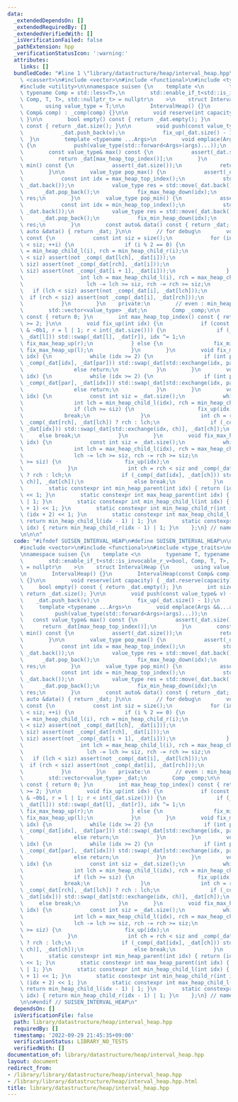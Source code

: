 ```yaml
---
data:
  _extendedDependsOn: []
  _extendedRequiredBy: []
  _extendedVerifiedWith: []
  _isVerificationFailed: false
  _pathExtension: hpp
  _verificationStatusIcon: ':warning:'
  attributes:
    links: []
  bundledCode: "#line 1 \"library/datastructure/heap/interval_heap.hpp\"\n\n\n\n#include\
    \ <cassert>\n#include <vector>\n#include <functional>\n#include <type_traits>\n\
    #include <utility>\n\nnamespace suisen {\n    template <\n        typename T,\
    \ typename Comp = std::less<T>,\n        std::enable_if_t<std::is_invocable_r_v<bool,\
    \ Comp, T, T>, std::nullptr_t> = nullptr\n    >\n    struct IntervalHeap {\n \
    \       using value_type = T;\n\n        IntervalHeap() {}\n        IntervalHeap(const\
    \ Comp& comp) : _comp(comp) {}\n\n        void reserve(int capacity) { _dat.reserve(capacity);\
    \ }\n\n        bool empty() const { return _dat.empty(); }\n        int size()\
    \ const { return _dat.size(); }\n\n        void push(const value_type& v) {\n\
    \            _dat.push_back(v);\n            fix_up(_dat.size() - 1);\n      \
    \  }\n        template <typename ...Args>\n        void emplace(Args &&...args)\
    \ {\n            push(value_type(std::forward<Args>(args)...));\n        }\n\n\
    \        const value_type& max() const {\n            assert(_dat.size());\n \
    \           return _dat[max_heap_top_index()];\n        }\n        const value_type&\
    \ min() const {\n            assert(_dat.size());\n            return _dat[min_heap_top_index()];\n\
    \        }\n\n        value_type pop_max() {\n            assert(_dat.size());\n\
    \            const int idx = max_heap_top_index();\n            std::swap(_dat[idx],\
    \ _dat.back());\n            value_type res = std::move(_dat.back());\n      \
    \      _dat.pop_back();\n            fix_max_heap_down(idx);\n            return\
    \ res;\n        }\n        value_type pop_min() {\n            assert(_dat.size());\n\
    \            const int idx = min_heap_top_index();\n            std::swap(_dat[idx],\
    \ _dat.back());\n            value_type res = std::move(_dat.back());\n      \
    \      _dat.pop_back();\n            fix_min_heap_down(idx);\n            return\
    \ res;\n        }\n        const auto& data() const { return _dat; }\n       \
    \ auto &data() { return _dat; }\n\n        // for debug\n        void check_heap_property()\
    \ const {\n            const int siz = size();\n            for (int i = 0; i\
    \ < siz; ++i) {\n                if (i % 2 == 0) {\n                    int lch\
    \ = min_heap_child_l(i), rch = min_heap_child_r(i);\n                    if (lch\
    \ < siz) assert(not _comp(_dat[lch], _dat[i]));\n                    if (rch <\
    \ siz) assert(not _comp(_dat[rch], _dat[i]));\n                    if (i + 1 <\
    \ siz) assert(not _comp(_dat[i + 1], _dat[i]));\n                } else {\n  \
    \                  int lch = max_heap_child_l(i), rch = max_heap_child_r(i);\n\
    \                    lch -= lch >= siz, rch -= rch >= siz;\n                 \
    \   if (lch < siz) assert(not _comp(_dat[i], _dat[lch]));\n                  \
    \  if (rch < siz) assert(not _comp(_dat[i], _dat[rch]));\n                }\n\
    \            }\n        }\n    private:\n        // even : min_heap, odd : max_heap\n\
    \        std::vector<value_type> _dat;\n        Comp _comp;\n\n        int min_heap_top_index()\
    \ const { return 0; }\n        int max_heap_top_index() const { return _dat.size()\
    \ >= 2; }\n\n        void fix_up(int idx) {\n            if (const int l = idx\
    \ & ~0b1, r = l | 1; r < int(_dat.size())) {\n                if (_comp(_dat[r],\
    \ _dat[l])) std::swap(_dat[l], _dat[r]), idx ^= 1;\n                fix_min_heap_up(l),\
    \ fix_max_heap_up(r);\n            } else {\n                fix_min_heap_up(l),\
    \ fix_max_heap_up(l);\n            }\n        }\n        void fix_min_heap_up(int\
    \ idx) {\n            while (idx >= 2) {\n                if (int par = min_heap_parent(idx);\
    \ _comp(_dat[idx], _dat[par])) std::swap(_dat[std::exchange(idx, par)], _dat[par]);\n\
    \                else return;\n            }\n        }\n        void fix_max_heap_up(int\
    \ idx) {\n            while (idx >= 2) {\n                if (int par = max_heap_parent(idx);\
    \ _comp(_dat[par], _dat[idx])) std::swap(_dat[std::exchange(idx, par)], _dat[par]);\n\
    \                else return;\n            }\n        }\n        void fix_min_heap_down(int\
    \ idx) {\n            const int siz = _dat.size();\n            while (true) {\n\
    \                int lch = min_heap_child_l(idx), rch = min_heap_child_r(idx);\n\
    \                if (lch >= siz) {\n                    fix_up(idx);\n       \
    \             break;\n                }\n                int ch = rch < siz and\
    \ _comp(_dat[rch], _dat[lch]) ? rch : lch;\n                if (_comp(_dat[ch],\
    \ _dat[idx])) std::swap(_dat[std::exchange(idx, ch)], _dat[ch]);\n           \
    \     else break;\n            }\n        }\n        void fix_max_heap_down(int\
    \ idx) {\n            const int siz = _dat.size();\n            while (true) {\n\
    \                int lch = max_heap_child_l(idx), rch = max_heap_child_r(idx);\n\
    \                lch -= lch >= siz, rch -= rch >= siz;\n                if (lch\
    \ >= siz) {\n                    fix_up(idx);\n                    break;\n  \
    \              }\n                int ch = rch < siz and _comp(_dat[lch], _dat[rch])\
    \ ? rch : lch;\n                if (_comp(_dat[idx], _dat[ch])) std::swap(_dat[std::exchange(idx,\
    \ ch)], _dat[ch]);\n                else break;\n            }\n        }\n\n\
    \        static constexpr int min_heap_parent(int idx) { return (idx - 2) >> 2\
    \ << 1; }\n        static constexpr int max_heap_parent(int idx) { return min_heap_parent(idx)\
    \ | 1; }\n        static constexpr int min_heap_child_l(int idx) { return (idx\
    \ + 1) << 1; }\n        static constexpr int min_heap_child_r(int idx) { return\
    \ (idx + 2) << 1; }\n        static constexpr int max_heap_child_l(int idx) {\
    \ return min_heap_child_l(idx - 1) | 1; }\n        static constexpr int max_heap_child_r(int\
    \ idx) { return min_heap_child_r(idx - 1) | 1; }\n    };\n} // namespace suisen\n\
    \n\n\n"
  code: "#ifndef SUISEN_INTERVAL_HEAP\n#define SUISEN_INTERVAL_HEAP\n\n#include <cassert>\n\
    #include <vector>\n#include <functional>\n#include <type_traits>\n#include <utility>\n\
    \nnamespace suisen {\n    template <\n        typename T, typename Comp = std::less<T>,\n\
    \        std::enable_if_t<std::is_invocable_r_v<bool, Comp, T, T>, std::nullptr_t>\
    \ = nullptr\n    >\n    struct IntervalHeap {\n        using value_type = T;\n\
    \n        IntervalHeap() {}\n        IntervalHeap(const Comp& comp) : _comp(comp)\
    \ {}\n\n        void reserve(int capacity) { _dat.reserve(capacity); }\n\n   \
    \     bool empty() const { return _dat.empty(); }\n        int size() const {\
    \ return _dat.size(); }\n\n        void push(const value_type& v) {\n        \
    \    _dat.push_back(v);\n            fix_up(_dat.size() - 1);\n        }\n   \
    \     template <typename ...Args>\n        void emplace(Args &&...args) {\n  \
    \          push(value_type(std::forward<Args>(args)...));\n        }\n\n     \
    \   const value_type& max() const {\n            assert(_dat.size());\n      \
    \      return _dat[max_heap_top_index()];\n        }\n        const value_type&\
    \ min() const {\n            assert(_dat.size());\n            return _dat[min_heap_top_index()];\n\
    \        }\n\n        value_type pop_max() {\n            assert(_dat.size());\n\
    \            const int idx = max_heap_top_index();\n            std::swap(_dat[idx],\
    \ _dat.back());\n            value_type res = std::move(_dat.back());\n      \
    \      _dat.pop_back();\n            fix_max_heap_down(idx);\n            return\
    \ res;\n        }\n        value_type pop_min() {\n            assert(_dat.size());\n\
    \            const int idx = min_heap_top_index();\n            std::swap(_dat[idx],\
    \ _dat.back());\n            value_type res = std::move(_dat.back());\n      \
    \      _dat.pop_back();\n            fix_min_heap_down(idx);\n            return\
    \ res;\n        }\n        const auto& data() const { return _dat; }\n       \
    \ auto &data() { return _dat; }\n\n        // for debug\n        void check_heap_property()\
    \ const {\n            const int siz = size();\n            for (int i = 0; i\
    \ < siz; ++i) {\n                if (i % 2 == 0) {\n                    int lch\
    \ = min_heap_child_l(i), rch = min_heap_child_r(i);\n                    if (lch\
    \ < siz) assert(not _comp(_dat[lch], _dat[i]));\n                    if (rch <\
    \ siz) assert(not _comp(_dat[rch], _dat[i]));\n                    if (i + 1 <\
    \ siz) assert(not _comp(_dat[i + 1], _dat[i]));\n                } else {\n  \
    \                  int lch = max_heap_child_l(i), rch = max_heap_child_r(i);\n\
    \                    lch -= lch >= siz, rch -= rch >= siz;\n                 \
    \   if (lch < siz) assert(not _comp(_dat[i], _dat[lch]));\n                  \
    \  if (rch < siz) assert(not _comp(_dat[i], _dat[rch]));\n                }\n\
    \            }\n        }\n    private:\n        // even : min_heap, odd : max_heap\n\
    \        std::vector<value_type> _dat;\n        Comp _comp;\n\n        int min_heap_top_index()\
    \ const { return 0; }\n        int max_heap_top_index() const { return _dat.size()\
    \ >= 2; }\n\n        void fix_up(int idx) {\n            if (const int l = idx\
    \ & ~0b1, r = l | 1; r < int(_dat.size())) {\n                if (_comp(_dat[r],\
    \ _dat[l])) std::swap(_dat[l], _dat[r]), idx ^= 1;\n                fix_min_heap_up(l),\
    \ fix_max_heap_up(r);\n            } else {\n                fix_min_heap_up(l),\
    \ fix_max_heap_up(l);\n            }\n        }\n        void fix_min_heap_up(int\
    \ idx) {\n            while (idx >= 2) {\n                if (int par = min_heap_parent(idx);\
    \ _comp(_dat[idx], _dat[par])) std::swap(_dat[std::exchange(idx, par)], _dat[par]);\n\
    \                else return;\n            }\n        }\n        void fix_max_heap_up(int\
    \ idx) {\n            while (idx >= 2) {\n                if (int par = max_heap_parent(idx);\
    \ _comp(_dat[par], _dat[idx])) std::swap(_dat[std::exchange(idx, par)], _dat[par]);\n\
    \                else return;\n            }\n        }\n        void fix_min_heap_down(int\
    \ idx) {\n            const int siz = _dat.size();\n            while (true) {\n\
    \                int lch = min_heap_child_l(idx), rch = min_heap_child_r(idx);\n\
    \                if (lch >= siz) {\n                    fix_up(idx);\n       \
    \             break;\n                }\n                int ch = rch < siz and\
    \ _comp(_dat[rch], _dat[lch]) ? rch : lch;\n                if (_comp(_dat[ch],\
    \ _dat[idx])) std::swap(_dat[std::exchange(idx, ch)], _dat[ch]);\n           \
    \     else break;\n            }\n        }\n        void fix_max_heap_down(int\
    \ idx) {\n            const int siz = _dat.size();\n            while (true) {\n\
    \                int lch = max_heap_child_l(idx), rch = max_heap_child_r(idx);\n\
    \                lch -= lch >= siz, rch -= rch >= siz;\n                if (lch\
    \ >= siz) {\n                    fix_up(idx);\n                    break;\n  \
    \              }\n                int ch = rch < siz and _comp(_dat[lch], _dat[rch])\
    \ ? rch : lch;\n                if (_comp(_dat[idx], _dat[ch])) std::swap(_dat[std::exchange(idx,\
    \ ch)], _dat[ch]);\n                else break;\n            }\n        }\n\n\
    \        static constexpr int min_heap_parent(int idx) { return (idx - 2) >> 2\
    \ << 1; }\n        static constexpr int max_heap_parent(int idx) { return min_heap_parent(idx)\
    \ | 1; }\n        static constexpr int min_heap_child_l(int idx) { return (idx\
    \ + 1) << 1; }\n        static constexpr int min_heap_child_r(int idx) { return\
    \ (idx + 2) << 1; }\n        static constexpr int max_heap_child_l(int idx) {\
    \ return min_heap_child_l(idx - 1) | 1; }\n        static constexpr int max_heap_child_r(int\
    \ idx) { return min_heap_child_r(idx - 1) | 1; }\n    };\n} // namespace suisen\n\
    \n\n#endif // SUISEN_INTERVAL_HEAP\n"
  dependsOn: []
  isVerificationFile: false
  path: library/datastructure/heap/interval_heap.hpp
  requiredBy: []
  timestamp: '2022-09-29 21:45:35+09:00'
  verificationStatus: LIBRARY_NO_TESTS
  verifiedWith: []
documentation_of: library/datastructure/heap/interval_heap.hpp
layout: document
redirect_from:
- /library/library/datastructure/heap/interval_heap.hpp
- /library/library/datastructure/heap/interval_heap.hpp.html
title: library/datastructure/heap/interval_heap.hpp
---
```

